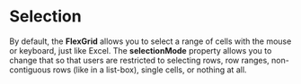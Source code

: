 Selection
=========

By default, the **FlexGrid** allows you to select a range of cells with the mouse or keyboard, just like Excel. The **selectionMode** property allows you to change that so that users are restricted to selecting rows, row ranges, non-contiguous rows (like in a list-box), single cells, or nothing at all.